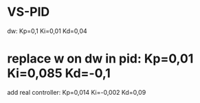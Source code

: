 # VS-PID

dw:                     Kp=0,1    Ki=0,01    Kd=0,04
# replace w on dw in pid: Kp=0,01   Ki=0,085   Kd=-0,1
add real controller:    Kp=0,014  Ki=-0,002  Kd=0,09
